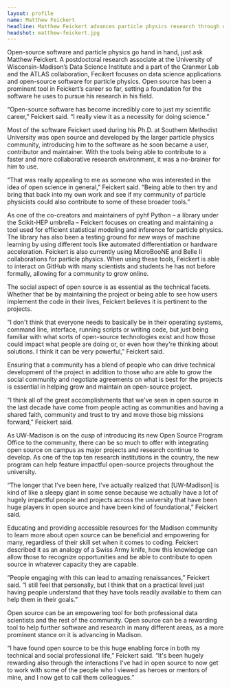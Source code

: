 ```yaml
---
layout: profile
name: Matthew Feickert
headline: Matthew Feickert advances particle physics research through open-source innovation
headshot: matthew-feickert.jpg
--- 
```


Open-source software and particle physics go hand in hand, just ask Matthew Feickert. A postdoctoral research associate at the University of Wisconsin-Madison’s Data Science Institute and a part of the Cranmer Lab and the ATLAS collaboration, Fecikert focuses on data science applications and open-source software for particle physics. Open source has been a prominent tool in Feickert’s career so far, setting a foundation for the software he uses to pursue his research in his field.

“Open-source software has become incredibly core to just my scientific career,” Feickert said. “I really view it as a necessity for doing science.”

Most of the software Feickert used during his Ph.D. at Southern Methodist University was open source and developed by the larger particle physics community, introducing him to the software as he soon became a user, contributor and maintainer. With the tools being able to contribute to a faster and more collaborative research environment, it was a no-brainer for him to use.

“That was really appealing to me as someone who was interested in the idea of open science in general,” Feickert said. “Being able to then try and bring that back into my own work and see if my community of particle physicists could also contribute to some of these broader tools.” 

As one of the co-creators and maintainers of pyhf Python – a library under the Scikit-HEP umbrella – Feickert focuses on creating and maintaining a tool used for efficient statistical modeling and inference for particle physics. The library has also been a testing ground for new ways of machine learning by using different tools like automated differentiation or hardware acceleration. Feickert is also currently using MicroBooNE and Belle II collaborations for particle physics. When using these tools, Feickert is able to interact on GitHub with many scientists and students he has not before formally, allowing for a community to grow online. 
 
The social aspect of open source is as essential as the technical facets. Whether that be by maintaining the project or being able to see how users implement the code in their lives, Feickert believes it is pertinent to the projects. 

“I don't think that everyone needs to basically be in their operating systems, command line, interface, running scripts or writing code, but just being familiar with what sorts of open-source technologies exist and how those could impact what people are doing or, or even how they're thinking about solutions. I think it can be very powerful,” Feickert said. 
 
Ensuring that a community has a blend of people who can drive technical development of the project in addition to those who are able to grow the social community and negotiate agreements on what is best for the projects is essential in helping grow and maintain an open-source project. 

“I think all of the great accomplishments that we've seen in open source in the last decade have come from people acting as communities and having a shared faith, community and trust to try and move those big missions forward,” Feickert said. 

As UW-Madison is on the cusp of introducing its new Open Source Program Office to the community, there can be so much to offer with integrating open source on campus as major projects and research continue to develop. As one of the top ten research institutions in the country, the new program can help feature impactful open-source projects throughout the university. 

“The longer that I've been here, I've actually realized that [UW-Madison] is kind of like a sleepy giant in some sense because we actually have a lot of hugely impactful people and projects across the university that have been huge players in open source and have been kind of foundational,” Feickert said.

Educating and providing accessible resources for the Madison community to learn more about open source can be beneficial and empowering for many, regardless of their skill set when it comes to coding. Feickert described it as an analogy of a Swiss Army knife, how this knowledge can allow those to recognize opportunities and be able to contribute to open source in whatever capacity they are capable. 

“People engaging with this can lead to amazing renaissances,” Feickert said. “I still feel that personally, but I think that on a practical level just having people understand that they have tools readily available to them can help them in their goals.”

Open source can be an empowering tool for both professional data scientists and the rest of the community. Open source can be a rewarding tool to help further software and research in many different areas, as a more prominent stance on it is advancing in Madison. 

“I have found open source to be this huge enabling force in both my technical and social professional life,” Feickert said. “It's been hugely rewarding also through the interactions I've had in open source to now get to work with some of the people who I viewed as heroes or mentors of mine, and I now get to call them colleagues.” 